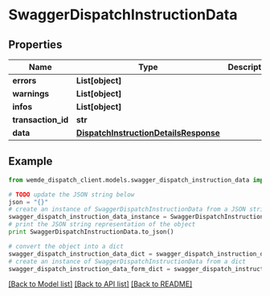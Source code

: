 # SwaggerDispatchInstructionData


## Properties

Name | Type | Description | Notes
------------ | ------------- | ------------- | -------------
**errors** | **List[object]** |  | [optional] 
**warnings** | **List[object]** |  | [optional] 
**infos** | **List[object]** |  | [optional] 
**transaction_id** | **str** |  | [optional] 
**data** | [**DispatchInstructionDetailsResponse**](DispatchInstructionDetailsResponse.md) |  | [optional] 

## Example

```python
from wemde_dispatch_client.models.swagger_dispatch_instruction_data import SwaggerDispatchInstructionData

# TODO update the JSON string below
json = "{}"
# create an instance of SwaggerDispatchInstructionData from a JSON string
swagger_dispatch_instruction_data_instance = SwaggerDispatchInstructionData.from_json(json)
# print the JSON string representation of the object
print SwaggerDispatchInstructionData.to_json()

# convert the object into a dict
swagger_dispatch_instruction_data_dict = swagger_dispatch_instruction_data_instance.to_dict()
# create an instance of SwaggerDispatchInstructionData from a dict
swagger_dispatch_instruction_data_form_dict = swagger_dispatch_instruction_data.from_dict(swagger_dispatch_instruction_data_dict)
```
[[Back to Model list]](../README.md#documentation-for-models) [[Back to API list]](../README.md#documentation-for-api-endpoints) [[Back to README]](../README.md)


